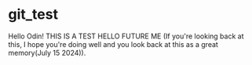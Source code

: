 # git_test
Hello Odin! THIS IS A TEST HELLO FUTURE ME (If you're looking back at this, I hope you're doing well and you look back at this as a great memory(July 15 2024)).